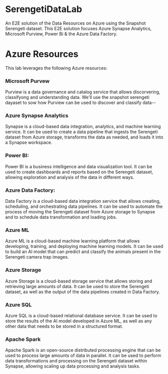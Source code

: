 # SerengetiDataLab

An E2E solution of the Data Resources on Azure using the Snapshot Serengeti dataset. This E2E solution focuses Azure Synapse Analytics, Microsoft Purview, Power Bi & the Azure Data Factory. 

# Azure Resources
This lab leverages the following Azure resources:

### Microsoft Purvew
Purview is a data governance and catalog service that allows discorvering, classifyong and understanding data. We'll use the snapshot serengeti dayaset to sow how Purview can be used to discover and classify data--

### Azure Synapse Analytics
Synapse is a cloud-based data integration, analytics, and machine learning service. It can be used to create a data pipeline that ingests the Serengeti dataset from Azure storage, transforms the data as needed, and loads it into a Synapse workspace.

### Power BI: 
Power BI is a business intelligence and data visualization tool. It can be used to create dashboards and reports based on the Serengeti dataset, allowing exploration and analysis of the data in different ways.

### Azure Data Factory: 
Data Factory is a cloud-based data integration service that allows creating, scheduling, and orchestrating data pipelines. It can be used to automate the process of moving the Serengeti dataset from Azure storage to Synapse and to schedule data transformation and loading jobs.

### Azure ML
Azure ML is a cloud-based machine learning platform that allows developing, training, and deploying machine learning models. It can be used to build an AI model that can predict and classify the animals present in the Serengeti camera trap images.

### Azure Storage
Azure Storage is a cloud-based storage service that allows storing and retrieving large amounts of data. It can be used to store the Serengeti dataset, as well as the output of the data pipelines created in Data Factory.

### Azure SQL
Azure SQL is a cloud-based relational database service. It can be used to store the results of the AI model developed in Azure ML, as well as any other data that needs to be stored in a structured format.

### Apache Spark
Apache Spark is an open-source distributed processing engine that can be used to process large amounts of data in parallel. It can be used to perform data transformations and processing on the Serengeti dataset within Synapse, allowing scaling up data processing and analysis tasks.





